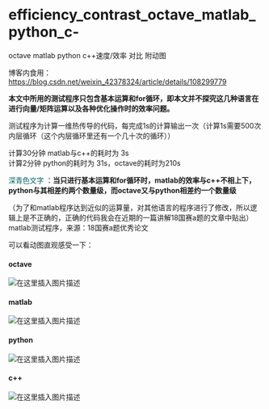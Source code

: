 # efficiency_contrast_octave_matlab_python_c-
octave matlab python c++速度/效率 对比 附动图

博客内食用：https://blog.csdn.net/weixin_42378324/article/details/108299779

**本文中所用的测试程序只包含基本运算和for循环，即本文并不探究这几种语言在进行向量/矩阵运算以及各种优化操作时的效率问题。**  

测试程序为计算一维热传导的代码，每完成1s的计算输出一次（计算1s需要500次内层循环（这个内层循环里还有一个几十次的循环））

计算30分钟 matlab与c++的耗时为 3s  
计算2分钟 python的耗时为 31s，octave的耗时为210s  

<font color="#006666">深青色文字</font>
：**当只进行基本运算和for循环时，matlab的效率与c++不相上下，python与其相差约两个数量级，而octave又与python相差约一个数量级**  

（为了和matlab程序达到近似的运算量，对其他语言的程序进行了修改，所以逻辑上是不正确的，正确的代码我会在近期的一篇讲解18国赛a题的文章中贴出）  
matlab测试程序，来源：18国赛a题优秀论文

可以看动图直观感受一下：
#### octave
![在这里插入图片描述](https://img-blog.csdnimg.cn/20200829224613175.gif#pic_center)
#### matlab
![在这里插入图片描述](https://img-blog.csdnimg.cn/20200829224647335.gif#pic_center)
#### python
![在这里插入图片描述](https://img-blog.csdnimg.cn/20200829224908117.gif#pic_center)
#### c++
![在这里插入图片描述](https://img-blog.csdnimg.cn/20200829224949681.gif#pic_center)


